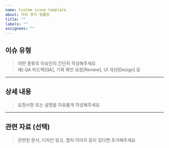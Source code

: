 ```yaml
---
name: Custom issue template
about: 자유 양식 템플릿
title: ""
labels: ""
assignees: ""
---
```


## 이슈 유형

> 어떤 종류의 이슈인지 간단히 작성해주세요  
> 예) QA 피드백[QA], 기획 확인 요청[Review], UI 개선[Design] 등

---

## 상세 내용

> 요청사항 또는 설명을 자유롭게 작성해주세요

---

## 관련 자료 (선택)

> 관련된 문서, 디자인 링크, 캡처 이미지 등이 있다면 추가해주세요
